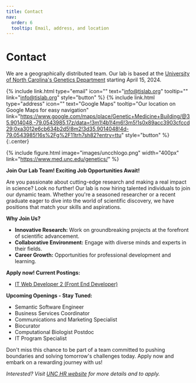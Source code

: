 ```yaml
---
title: Contact
nav:
  order: 6
  tooltip: Email, address, and location
---
```


# <i class="fas fa-envelope"></i>Contact

We are a geographically distributed team. Our lab is based at the [University of North Carolina's Genetics Department](https://www.med.unc.edu/genetics/) starting April 15, 2024.

{%
  include link.html
  type="email"
  icon=""
  text="info@tislab.org"
  tooltip=""
  link="info@tislab.org"
  style="button"
%}
{%
  include link.html
  type="address"
  icon=""
  text="Google Maps"
  tooltip="Our location on Google Maps for easy navigation"
  link="https://www.google.com/maps/place/Genetic+Medicine+Building/@35.9014048,-79.0543985,17z/data=!3m1!4b1!4m6!3m5!1s0x89acc3903cfccd29:0xa3012e6cb634b2d5!8m2!3d35.9014048!4d-79.0543985!16s%2Fg%2F11trh7sh82?entry=ttu"
  style="button"
%}
{:.center}

{%
  include figure.html
  image="images/uncchlogo.png"
  width="400px"
  link="https://www.med.unc.edu/genetics/"
%}

**Join Our Lab Team! Exciting Job Opportunities Await!**

Are you passionate about cutting-edge research and making a real impact in science? Look no further! Our lab is now hiring talented individuals to join our dynamic team. Whether you're a seasoned researcher or a recent graduate eager to dive into the world of scientific discovery, we have positions that match your skills and aspirations.

**Why Join Us?**
- **Innovative Research:** Work on groundbreaking projects at the forefront of scientific advancement.
- **Collaborative Environment:** Engage with diverse minds and experts in their fields.
- **Career Growth:** Opportunities for professional development and learning.

**Apply now! Current Postings:**
- [IT Web Developer 2 (Front End Developer)](https://unc.peopleadmin.com/postings/288709)  

**Upcoming Openings - Stay Tuned:**
- Semantic Software Engineer
- Business Services Coordinator
- Communications and Marketing Specialist
- Biocurator
- Computational Biologist Postdoc
- IT Program Specialist

Don't miss this chance to be part of a team committed to pushing boundaries and solving tomorrow's challenges today. Apply now and embark on a rewarding journey with us!

*Interested? Visit [UNC HR website](https://hr.unc.edu/careers/) for more details and to apply.*

